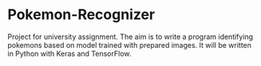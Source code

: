 # Pokemon-Recognizer
Project for university assignment. The aim is to write a program identifying pokemons based on model trained with prepared images. It will be written in Python with Keras and TensorFlow. 
